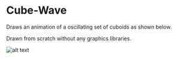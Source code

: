 # Cube-Wave
Draws an animation of a oscillating set of cuboids as shown below.

Drawn from scratch without any graphics libraries.

![alt text](https://github.com/nicholasprowse/Cube-Wave/blob/main/cube%20wave.gif)
